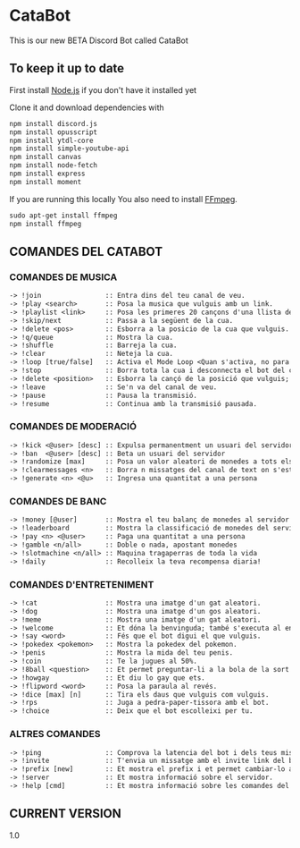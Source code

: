 # CataBot

This is our new BETA Discord Bot called CataBot

## To keep it up to date

First install [Node.js](https://nodejs.org/en/download/) if you don't have it installed yet

Clone it and download dependencies with

```txt
npm install discord.js
npm install opusscript
npm install ytdl-core
npm install simple-youtube-api
npm install canvas
npm install node-fetch
npm install express
npm install moment
```

If you are running this locally
You also need to install [FFmpeg](https://www.youtube.com/watch?v=qjtmgCb8NcE).

```txt
sudo apt-get install ffmpeg
npm install ffmpeg
```

## **COMANDES DEL CATABOT**

### **COMANDES DE MUSICA**

```txt
-> !join                :: Entra dins del teu canal de veu.
-> !play <search>       :: Posa la musica que vulguis amb un link.
-> !playlist <link>     :: Posa les primeres 20 cançons d'una llista de reproducció.
-> !skip/next           :: Passa a la següent de la cua.
-> !delete <pos>        :: Esborra a la posicio de la cua que vulguis.
-> !q/queue             :: Mostra la cua.
-> !shuffle             :: Barreja la cua.
-> !clear               :: Neteja la cua.
-> !loop [true/false]   :: Activa el Mode Loop <Quan s'activa, no para de reproduir-se la cançó actual>.
-> !stop                :: Borra tota la cua i desconnecta el bot del canal.
-> !delete <position>   :: Esborra la cançó de la posició que vulguis; per defecte, la següent.
-> !leave               :: Se'n va del canal de veu.
-> !pause               :: Pausa la transmisió.
-> !resume              :: Continua amb la transmisió pausada.
```

### **COMANDES DE MODERACIÓ**

```txt
-> !kick <@user> [desc] :: Expulsa permanentment un usuari del servidor
-> !ban  <@user> [desc] :: Beta un usuari del servidor
-> !randomize [max]     :: Posa un valor aleatori de monedes a tots els usuaris del servidor
-> !clearmessages <n>   :: Borra n missatges del canal de text on s'estigui executant la comanda
-> !generate <n> <@u>   :: Ingresa una quantitat a una persona
```

### **COMANDES DE BANC**

```txt
-> !money [@user]       :: Mostra el teu balanç de monedes al servidor o al de la persona que mencionis
-> !leaderboard         :: Mostra la classificació de monedes del servidor
-> !pay <n> <@user>     :: Paga una quantitat a una persona
-> !gamble <n/all>      :: Doble o nada, apostant monedes
-> !slotmachine <n/all> :: Maquina tragaperras de toda la vida
-> !daily               :: Recolleix la teva recompensa diaria!
```

### **COMANDES D'ENTRETENIMENT**

```txt
-> !cat                 :: Mostra una imatge d'un gat aleatori.
-> !dog                 :: Mostra una imatge d'un gos aleatori.
-> !meme                :: Mostra una imatge d'un gat aleatori.
-> !welcome             :: Et dóna la benvinguda; també s'executa al entrar un nou membre.
-> !say <word>          :: Fés que el bot digui el que vulguis.
-> !pokedex <pokemon>   :: Mostra la pokedex del pokemon.
-> !penis               :: Mostra la mida del teu penis.
-> !coin                :: Te la jugues al 50%.
-> !8ball <question>    :: Et permet preguntar-li a la bola de la sort el que et passarà al futur.
-> !howgay              :: Et diu lo gay que ets.
-> !flipword <word>     :: Posa la paraula al revés.
-> !dice [max] [n]      :: Tira els daus que vulguis com vulguis.
-> !rps                 :: Juga a pedra-paper-tissora amb el bot.
-> !choice              :: Deix que el bot escolleixi per tu.
```

### **ALTRES COMANDES**

```txt
-> !ping                :: Comprova la latencia del bot i dels teus missatges.
-> !invite              :: T'envia un missatge amb el invite link del bot.
-> !prefix [new]        :: Et mostra el prefix i et permet cambiar-lo amb un segon argument.
-> !server              :: Et mostra informació sobre el servidor.
-> !help [cmd]          :: Et mostra informació sobre les comandes del bot.
```

## CURRENT VERSION

1.0
